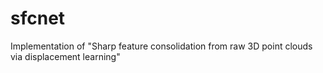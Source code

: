 # sfcnet
Implementation of "Sharp feature consolidation from raw 3D point clouds via displacement learning"
